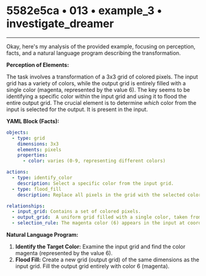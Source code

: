 # 5582e5ca • 013 • example_3 • investigate_dreamer

---
Okay, here's my analysis of the provided example, focusing on perception, facts, and a natural language program describing the transformation.

**Perception of Elements:**

The task involves a transformation of a 3x3 grid of colored pixels.  The input grid has a variety of colors, while the output grid is entirely filled with a single color (magenta, represented by the value 6). The key seems to be identifying a specific color within the input grid and using it to flood the entire output grid.  The crucial element is to determine *which* color from the input is selected for the output. It is present in the input.

**YAML Block (Facts):**



```yaml
objects:
  - type: grid
    dimensions: 3x3
    elements: pixels
    properties:
      - color: varies (0-9, representing different colors)

actions:
  - type: identify_color
    description: Select a specific color from the input grid.
  - type: flood_fill
    description: Replace all pixels in the grid with the selected color.

relationships:
  - input_grid: Contains a set of colored pixels.
  - output_grid:  A uniform grid filled with a single color, taken from the input.
  - selection_rule: The magenta color (6) appears in the input at coordinates (0,1) (1,0) and (2,2)

```



**Natural Language Program:**

1. **Identify the Target Color:** Examine the input grid and find the color magenta (represented by the value 6).
2. **Flood Fill:** Create a new grid (output grid) of the same dimensions as the input grid. Fill the output grid entirely with color 6 (magenta).

